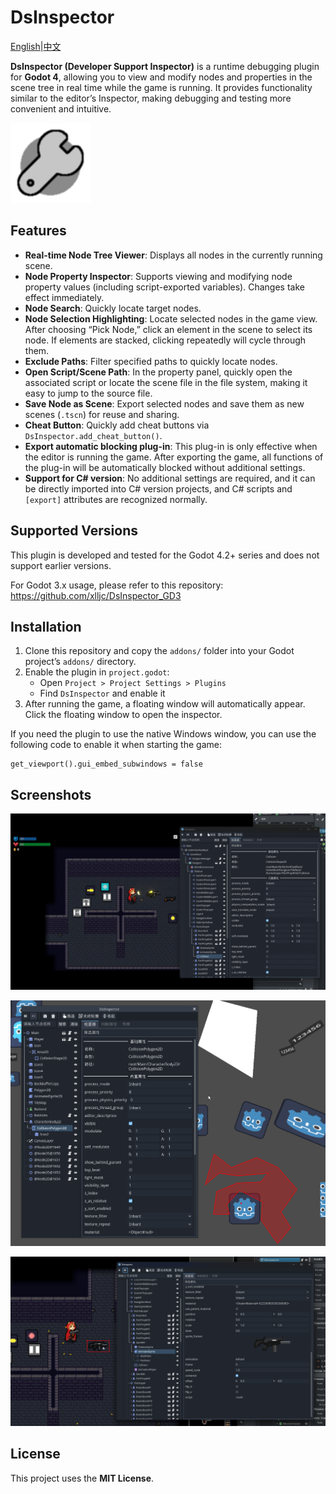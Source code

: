 # DsInspector

[English](README.md)|[中文](README_zh.md)

**DsInspector (Developer Support Inspector)** is a runtime debugging plugin for **Godot 4**, allowing you to view and modify nodes and properties in the scene tree in real time while the game is running.
 It provides functionality similar to the editor’s Inspector, making debugging and testing more convenient and intuitive.

![screenshot](addons/ds_inspector/icon/Icon.png)

## Features

- **Real-time Node Tree Viewer**: Displays all nodes in the currently running scene.
- **Node Property Inspector**: Supports viewing and modifying node property values (including script-exported variables). Changes take effect immediately.
- **Node Search**: Quickly locate target nodes.
- **Node Selection Highlighting**: Locate selected nodes in the game view. After choosing “Pick Node,” click an element in the scene to select its node. If elements are stacked, clicking repeatedly will cycle through them.
- **Exclude Paths**: Filter specified paths to quickly locate nodes.
- **Open Script/Scene Path**: In the property panel, quickly open the associated script or locate the scene file in the file system, making it easy to jump to the source file.
- **Save Node as Scene**: Export selected nodes and save them as new scenes (`.tscn`) for reuse and sharing.
- **Cheat Button**: Quickly add cheat buttons via `DsInspector.add_cheat_button()`.
- **Export automatic blocking plug-in**: This plug-in is only effective when the editor is running the game. After exporting the game, all functions of the plug-in will be automatically blocked without additional settings.
- **Support for C# version**: No additional settings are required, and it can be directly imported into C# version projects, and C# scripts and `[export]` attributes are recognized normally.

## Supported Versions

This plugin is developed and tested for the Godot 4.2+ series and does not support earlier versions.

For Godot 3.x usage, please refer to this repository: https://github.com/xlljc/DsInspector_GD3

## Installation

1. Clone this repository and copy the `addons/` folder into your Godot project’s `addons/` directory.
2. Enable the plugin in `project.godot`:
   - Open `Project > Project Settings > Plugins`
   - Find `DsInspector` and enable it
3. After running the game, a floating window will automatically appear. Click the floating window to open the inspector.

If you need the plugin to use the native Windows window, you can use the following code to enable it when starting the game:

```gdscript
get_viewport().gui_embed_subwindows = false
```

## Screenshots

![preview](docs/preview.gif)

![2025-09-22_014424](docs/2025-09-22_014424.png)

![2025-09-22_015110](docs/2025-09-22_015110.png)



## License

This project uses the **MIT License**.
